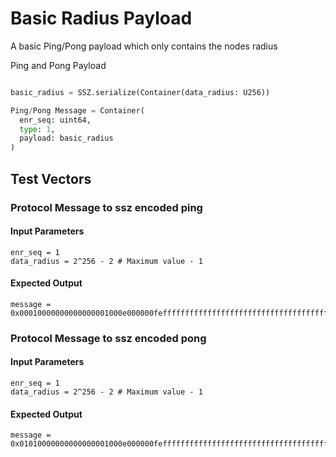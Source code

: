 # Basic Radius Payload

A basic Ping/Pong payload which only contains the nodes radius

Ping and Pong Payload
```python

basic_radius = SSZ.serialize(Container(data_radius: U256))

Ping/Pong Message = Container(
  enr_seq: uint64,    
  type: 1,
  payload: basic_radius
)
```

## Test Vectors

### Protocol Message to ssz encoded ping

#### Input Parameters
```
enr_seq = 1
data_radius = 2^256 - 2 # Maximum value - 1
```

#### Expected Output
```
message = 0x00010000000000000001000e000000feffffffffffffffffffffffffffffffffffffffffffffffffffffffffffffff
```

### Protocol Message to ssz encoded pong

#### Input Parameters
```
enr_seq = 1
data_radius = 2^256 - 2 # Maximum value - 1
```

#### Expected Output
```
message = 0x01010000000000000001000e000000feffffffffffffffffffffffffffffffffffffffffffffffffffffffffffffff
```

